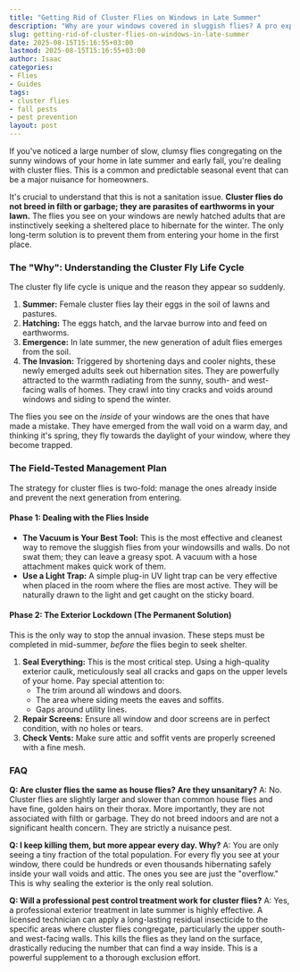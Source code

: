 ```yaml
---
title: "Getting Rid of Cluster Flies on Windows in Late Summer"
description: "Why are your windows covered in sluggish flies? A pro explains what cluster flies are, why they invade in late summer, and the only effective way to deal with them."
slug: getting-rid-of-cluster-flies-on-windows-in-late-summer
date: 2025-08-15T15:16:55+03:00
lastmod: 2025-08-15T15:16:55+03:00
author: Isaac
categories:
- Flies
- Guides
tags:
- cluster flies
- fall pests
- pest prevention
layout: post
---
```

If you've noticed a large number of slow, clumsy flies congregating on the sunny windows of your home in late summer and early fall, you're dealing with cluster flies. This is a common and predictable seasonal event that can be a major nuisance for homeowners.

It's crucial to understand that this is not a sanitation issue. **Cluster flies do not breed in filth or garbage; they are parasites of earthworms in your lawn.** The flies you see on your windows are newly hatched adults that are instinctively seeking a sheltered place to hibernate for the winter. The only long-term solution is to prevent them from entering your home in the first place.

### The "Why": Understanding the Cluster Fly Life Cycle

The cluster fly life cycle is unique and the reason they appear so suddenly.

1.  **Summer:** Female cluster flies lay their eggs in the soil of lawns and pastures.
2.  **Hatching:** The eggs hatch, and the larvae burrow into and feed on earthworms.
3.  **Emergence:** In late summer, the new generation of adult flies emerges from the soil.
4.  **The Invasion:** Triggered by shortening days and cooler nights, these newly emerged adults seek out hibernation sites. They are powerfully attracted to the warmth radiating from the sunny, south- and west-facing walls of homes. They crawl into tiny cracks and voids around windows and siding to spend the winter.

The flies you see on the *inside* of your windows are the ones that have made a mistake. They have emerged from the wall void on a warm day, and thinking it's spring, they fly towards the daylight of your window, where they become trapped.

### The Field-Tested Management Plan

The strategy for cluster flies is two-fold: manage the ones already inside and prevent the next generation from entering.

#### Phase 1: Dealing with the Flies Inside

*   **The Vacuum is Your Best Tool:** This is the most effective and cleanest way to remove the sluggish flies from your windowsills and walls. Do not swat them; they can leave a greasy spot. A vacuum with a hose attachment makes quick work of them.
*   **Use a Light Trap:** A simple plug-in UV light trap can be very effective when placed in the room where the flies are most active. They will be naturally drawn to the light and get caught on the sticky board.

#### Phase 2: The Exterior Lockdown (The Permanent Solution)

This is the only way to stop the annual invasion. These steps must be completed in mid-summer, *before* the flies begin to seek shelter.

1.  **Seal Everything:** This is the most critical step. Using a high-quality exterior caulk, meticulously seal all cracks and gaps on the upper levels of your home. Pay special attention to:
    *   The trim around all windows and doors.
    *   The area where siding meets the eaves and soffits.
    *   Gaps around utility lines.
2.  **Repair Screens:** Ensure all window and door screens are in perfect condition, with no holes or tears.
3.  **Check Vents:** Make sure attic and soffit vents are properly screened with a fine mesh.

### FAQ

**Q: Are cluster flies the same as house flies? Are they unsanitary?**
A: No. Cluster flies are slightly larger and slower than common house flies and have fine, golden hairs on their thorax. More importantly, they are not associated with filth or garbage. They do not breed indoors and are not a significant health concern. They are strictly a nuisance pest.

**Q: I keep killing them, but more appear every day. Why?**
A: You are only seeing a tiny fraction of the total population. For every fly you see at your window, there could be hundreds or even thousands hibernating safely inside your wall voids and attic. The ones you see are just the "overflow." This is why sealing the exterior is the only real solution.

**Q: Will a professional pest control treatment work for cluster flies?**
A: Yes, a professional exterior treatment in late summer is highly effective. A licensed technician can apply a long-lasting residual insecticide to the specific areas where cluster flies congregate, particularly the upper south- and west-facing walls. This kills the flies as they land on the surface, drastically reducing the number that can find a way inside. This is a powerful supplement to a thorough exclusion effort.
